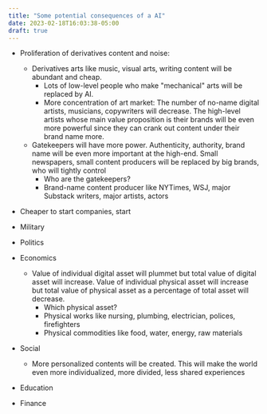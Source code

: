 ```yaml
---
title: "Some potential consequences of a AI"
date: 2023-02-18T16:03:38-05:00
draft: true
---
```


* Proliferation of derivatives content and noise:
  * Derivatives arts like music, visual arts, writing content will be abundant and cheap.
    * Lots of low-level people who make "mechanical" arts will be replaced by AI.
    * More concentration of art market: The number of no-name digital artists, musicians, copywriters will decrease. The high-level artists whose main value proposition is their brands will be even more powerful since they can crank out content under their brand name more.
  * Gatekeepers will have more power. Authenticity, authority, brand name will be even more important at the high-end. Small newspapers, small content producers will be replaced by big brands, who will tightly control
    * Who are the gatekeepers?
    * Brand-name content producer like NYTimes, WSJ, major Substack writers, major artists, actors
  
* Cheaper to start companies, start
* Military
* Politics
* Economics
  * Value of individual digital asset will plummet but total value of digital asset will increase. Value of individual physical asset will increase but total value of physical asset as a percentage of total asset will decrease.
    * Which physical asset?
    * Physical works like nursing, plumbing, electrician, polices, firefighters
    * Physical commodities like food, water, energy, raw materials
* Social
  * More personalized contents will be created. This will make the world even more individualized, more divided, less shared experiences
* Education
* Finance